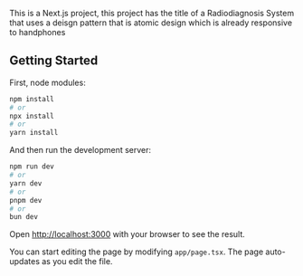 This is a Next.js project, this project has the title of a Radiodiagnosis System that uses a deisgn pattern that is atomic design which is already responsive to handphones

## Getting Started

First, node modules:

```bash
npm install
# or
npx install
# or
yarn install
```

And then run the development server:

```bash
npm run dev
# or
yarn dev
# or
pnpm dev
# or
bun dev
```

Open [http://localhost:3000](http://localhost:3000) with your browser to see the result.

You can start editing the page by modifying `app/page.tsx`. The page auto-updates as you edit the file.
